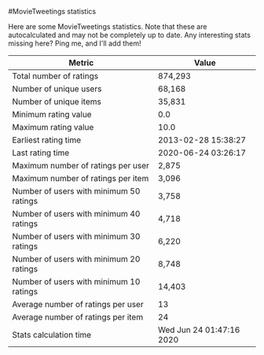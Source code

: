 #MovieTweetings statistics

Here are some MovieTweetings statistics. Note that these are autocalculated and may not be completely up to date. Any interesting stats missing here? Ping me, and I'll add them!

Metric | Value
--- | ---
Total number of ratings                 | 874,293
Number of unique users                  | 68,168
Number of unique items                  | 35,831
Minimum rating value                    | 0.0
Maximum rating value                    | 10.0
Earliest rating time                    | 2013-02-28 15:38:27
Last rating time                        | 2020-06-24 03:26:17
Maximum number of ratings per user      | 2,875
Maximum number of ratings per item      | 3,096
Number of users with minimum 50 ratings | 3,758
Number of users with minimum 40 ratings | 4,718
Number of users with minimum 30 ratings | 6,220
Number of users with minimum 20 ratings | 8,748
Number of users with minimum 10 ratings | 14,403
Average number of ratings per user      | 13
Average number of ratings per item      | 24
Stats calculation time                  | Wed Jun 24 01:47:16 2020

